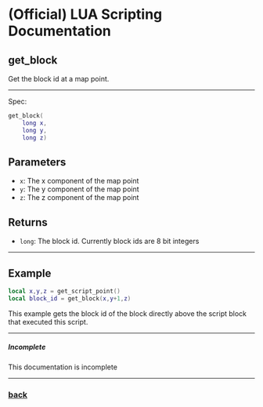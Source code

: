 
# (Official) LUA Scripting Documentation

## get_block

Get the block id at a map point.

___

Spec:

```lua
get_block(
	long x,
	long y,
	long z)
```

## Parameters

- `x`: The x component of the map point
- `y`: The y component of the map point
- `z`: The z component of the map point

## Returns

- `long`: The block id. Currently block ids are 8 bit integers

___

## Example

```lua
local x,y,z = get_script_point()
local block_id = get_block(x,y+1,z)
```

This example gets the block id of the block directly above the script block that executed this script.

___

##### Incomplete

This documentation is incomplete

___

### [back](../blocks)
